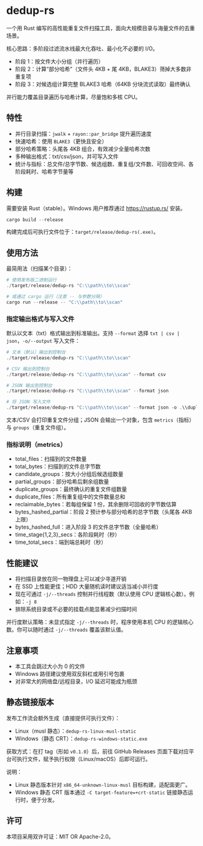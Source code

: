 # dedup-rs

一个用 Rust 编写的高性能重复文件扫描工具，面向大规模目录与海量文件的去重场景。

核心思路：多阶段过滤流水线最大化吞吐、最小化不必要的 I/O。

- 阶段 1：按文件大小分组（并行遍历）
- 阶段 2：计算“部分哈希”（文件头 4KB + 尾 4KB，BLAKE3）筛掉大多数非重复项
- 阶段 3：对候选组计算完整 BLAKE3 哈希（64KB 分块流式读取）最终确认

并行能力覆盖目录遍历与哈希计算，尽量饱和多核 CPU。

## 特性

- 并行目录扫描：`jwalk` + `rayon::par_bridge` 提升遍历速度
- 快速哈希：使用 `BLAKE3`（更快且安全）
- 部分哈希策略：头尾各 4KB 组合，有效减少全量哈希次数
- 多种输出格式：txt/csv/json，并可写入文件
- 统计与指标：总文件/总字节数、候选组数、重复组/文件数、可回收空间、各阶段耗时、哈希字节量等

## 构建

需要安装 Rust（stable）。Windows 用户推荐通过 https://rustup.rs/ 安装。

```powershell
cargo build --release
```

构建完成后可执行文件位于：`target/release/dedup-rs(.exe)`。

## 使用方法

最简用法（扫描某个目录）：

```powershell
# 使用发布版二进制运行
./target/release/dedup-rs "C:\\path\\to\\scan"

# 或通过 cargo 运行（注意 -- 与参数分隔）
cargo run --release -- "C:\\path\\to\\scan"
```

### 指定输出格式与写入文件

默认以文本（txt）格式输出到标准输出。支持 `--format` 选择 `txt | csv | json`，`-o/--output` 写入文件：

```powershell
# 文本（默认）输出到控制台
./target/release/dedup-rs "C:\\path\\to\\scan"

# CSV 输出到控制台
./target/release/dedup-rs "C:\\path\\to\\scan" --format csv

# JSON 输出到控制台
./target/release/dedup-rs "C:\\path\\to\\scan" --format json

# 将 JSON 写入文件
./target/release/dedup-rs "C:\\path\\to\\scan" --format json -o .\\duplicates.json
```

文本/CSV 会打印重复文件分组；JSON 会输出一个对象，包含 `metrics`（指标）与 `groups`（重复文件组）。

### 指标说明（metrics）

- total_files：扫描到的文件数量
- total_bytes：扫描到的文件总字节数
- candidate_groups：按大小分组后候选组数量
- partial_groups：部分哈希后剩余组数量
- duplicate_groups：最终确认的重复文件组数量
- duplicate_files：所有重复组中的文件数量总和
- reclaimable_bytes：若每组保留 1 份，其余删除可回收的字节数估算
- bytes_hashed_partial：阶段 2 预计参与部分哈希的总字节数（头尾各 4KB 上限）
- bytes_hashed_full：进入阶段 3 的文件总字节数（全量哈希）
- time_stage{1,2,3}_secs：各阶段耗时（秒）
- time_total_secs：端到端总耗时（秒）

## 性能建议

- 将扫描目录放在同一物理盘上可以减少寻道开销
- 在 SSD 上性能更佳；HDD 大量随机读时建议适当减小并行度
- 现在可通过 `-j/--threads` 控制并行线程数（默认使用 CPU 逻辑核心数）。例如：`-j 8`
- 排除系统目录或不必要的挂载点能显著减少扫描时间

并行度默认策略：未显式指定 `-j/--threads` 时，程序使用本机 CPU 的逻辑核心数。你可以随时通过 `-j/--threads` 覆盖该默认值。

## 注意事项

- 本工具会跳过大小为 0 的文件
- Windows 路径建议使用双反斜杠或用引号包裹
- 对非常大的网络盘/远程目录，I/O 延迟可能成为瓶颈

## 静态链接版本

发布工作流会额外生成（直接提供可执行文件）：

- Linux（musl 静态）：`dedup-rs-linux-musl-static`
- Windows（静态 CRT）：`dedup-rs-windows-static.exe`

获取方式：在打 tag（形如 `v0.1.0`）后，前往 GitHub Releases 页面下载对应平台可执行文件，赋予执行权限（Linux/macOS）后即可运行。

说明：

- Linux 静态版本针对 `x86_64-unknown-linux-musl` 目标构建，适配面更广。
- Windows 静态 CRT 版本通过 `-C target-feature=+crt-static` 链接静态运行时，便于分发。

## 许可

本项目采用双许可证：MIT OR Apache-2.0。

